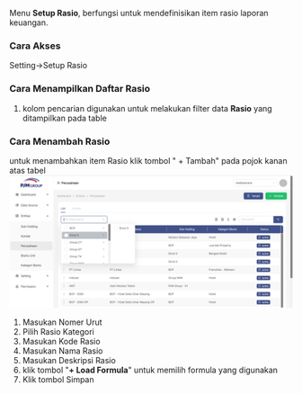 Menu **Setup Rasio**, berfungsi untuk mendefinisikan item rasio laporan keuangan.

### __Cara Akses__
Setting->Setup Rasio

### __Cara Menampilkan Daftar Rasio__
1. kolom pencarian digunakan untuk melakukan filter data **Rasio** yang ditampilkan pada table



### __Cara Menambah Rasio__
untuk menambahkan item Rasio klik tombol " + Tambah" pada pojok kanan atas tabel
![Tambah_Rasio](../../static/img/List-Perusahaan.png)
1. Masukan Nomer Urut
2. Pilih Rasio Kategori
3. Masukan Kode Rasio
4. Masukan Nama Rasio
5. Masukan Deskripsi Rasio
6. klik tombol "**+ Load Formula**" untuk memilih formula yang digunakan
7. Klik tombol Simpan